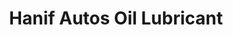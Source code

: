 ---
title: "Hanif Autos Oil Lubricant"
url: /sukkur/hanif-autos-oil-lubricant/
shop: Autowerkstatt
---